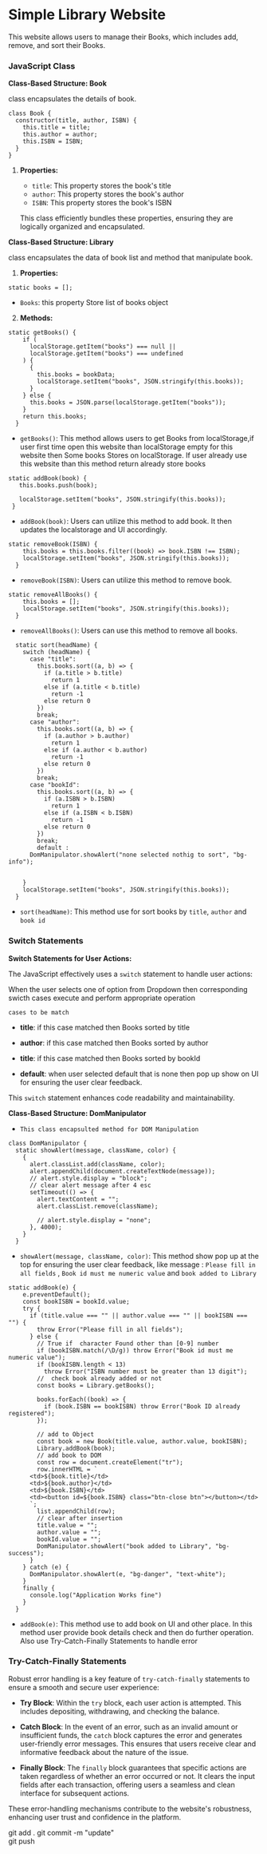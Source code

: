 # Simple Library Website

This website allows users to manage their Books, which includes add, remove, and sort their Books.


### JavaScript Class

**Class-Based Structure: Book**

class encapsulates the details of book.


```
class Book {
  constructor(title, author, ISBN) {
    this.title = title;
    this.author = author;
    this.ISBN = ISBN;
  }
}
```
1. **Properties:**

   - `title`: This property stores the book's title
   - `author`: This property stores the book's author
   - `ISBN`: This property stores the book's ISBN

   This class efficiently bundles these properties, ensuring they are logically organized and encapsulated.


**Class-Based Structure: Library**

class encapsulates the data of book list and method that manipulate book.
1. **Properties:**
```
static books = [];
```

- `Books`: this property Store list of books object 


2. **Methods:**

```
static getBooks() {
    if (
      localStorage.getItem("books") === null ||
      localStorage.getItem("books") === undefined
    ) {
      {
        this.books = bookData;
        localStorage.setItem("books", JSON.stringify(this.books));
      }
    } else {
      this.books = JSON.parse(localStorage.getItem("books"));
    }
    return this.books;
  }
```

   - `getBooks()`: This method allows users to get Books from localStorage,if user first time open this website than localStorage empty for this website then Some books Stores on localStorage. If user already use this website than this method return already store books

 ```
 static addBook(book) {
    this.books.push(book);

    localStorage.setItem("books", JSON.stringify(this.books));
  }
  ```

   - `addBook(book)`: Users can utilize this method to add book. It then updates the localstorage and UI accordingly.

```
static removeBook(ISBN) {
    this.books = this.books.filter((book) => book.ISBN !== ISBN);
    localStorage.setItem("books", JSON.stringify(this.books));
  }
```
- `removeBook(ISBN)`: Users can utilize this method to remove book. 

```
static removeAllBooks() {
    this.books = [];
    localStorage.setItem("books", JSON.stringify(this.books));
  }
```
- `removeAllBooks()`: Users can use this method to remove all books.

```
  static sort(headName) {
    switch (headName) {
      case "title":
        this.books.sort((a, b) => {
          if (a.title > b.title)
            return 1
          else if (a.title < b.title)
            return -1
          else return 0
        })
        break;
      case "author":
        this.books.sort((a, b) => {
          if (a.author > b.author)
            return 1
          else if (a.author < b.author)
            return -1
          else return 0
        })
        break;
      case "bookId":
        this.books.sort((a, b) => {
          if (a.ISBN > b.ISBN)
            return 1
          else if (a.ISBN < b.ISBN)
            return -1
          else return 0
        })
        break;
        default :
      DomManipulator.showAlert("none selected nothig to sort", "bg-info");


    }
    localStorage.setItem("books", JSON.stringify(this.books));
  }
```

- `sort(headName)`: This method use for sort books by `title`, `author` and `book id`

### Switch Statements

**Switch Statements for User Actions:**

The JavaScript effectively uses a `switch` statement to handle user actions:

When the user selects one of option from Dropdown then  corresponding swicth cases execute and perform appropriate operation

``cases to be match ``

- **title**: if this case matched then Books sorted by title 

- **author**: if this case matched then Books sorted by author 

- **title**: if this case matched then Books sorted by bookId 

- **default**: when user selected default that is none then pop  up show on UI for ensuring the user clear feedback.

This `switch` statement enhances code readability and maintainability.


**Class-Based Structure: DomManipulator**

- `This class encapsulted method for DOM Manipulation`

```
class DomManipulator {
  static showAlert(message, className, color) {
    {
      alert.classList.add(className, color);
      alert.appendChild(document.createTextNode(message));
      // alert.style.display = "block";
      // clear alert message after 4 esc
      setTimeout(() => {
        alert.textContent = "";
        alert.classList.remove(className);

        // alert.style.display = "none";
      }, 4000);
    }
  }
```

- `showAlert(message, className, color)`: This method show pop up at the top for ensuring the user clear feedback, like message : `Please fill in all fields` , `Book id must me numeric value` and `book added to Library`





```
static addBook(e) {
    e.preventDefault();
    const bookISBN = bookId.value;
    try {
      if (title.value === "" || author.value === "" || bookISBN === "") {
        throw Error("Please fill in all fields");
      } else {
        // True if  character Found other than [0-9] number
        if (bookISBN.match(/\D/g)) throw Error("Book id must me numeric value");
        if (bookISBN.length < 13)
          throw Error("ISBN number must be greater than 13 digit");
        //  check book already added or not
        const books = Library.getBooks();

        books.forEach((book) => {
          if (book.ISBN == bookISBN) throw Error("Book ID already registered");
        });

        // add to Object
        const book = new Book(title.value, author.value, bookISBN);
        Library.addBook(book);
        // add book to DOM
        const row = document.createElement("tr");
        row.innerHTML = `
      <td>${book.title}</td>
      <td>${book.author}</td>
      <td>${book.ISBN}</td>
      <td><button id=${book.ISBN} class="btn-close btn"></button></td>
      `;
        list.appendChild(row);
        // clear after insertion
        title.value = "";
        author.value = "";
        bookId.value = "";
        DomManipulator.showAlert("book added to Library", "bg-success");
      }
    } catch (e) {
      DomManipulator.showAlert(e, "bg-danger", "text-white");
    }
    finally {
      console.log("Application Works fine")
    }
  }
```


- `addBook(e)`: This method use to add book on UI and other place. In this method user provide book details check and then do further operation. Also use Try-Catch-Finally Statements to handle error

### Try-Catch-Finally Statements

Robust error handling is a key feature of `try-catch-finally` statements to ensure a smooth and secure user experience:

- **Try Block**: Within the `try` block, each user action is attempted. This includes depositing, withdrawing, and checking the balance.

- **Catch Block**: In the event of an error, such as an invalid amount or insufficient funds, the `catch` block captures the error and generates user-friendly error messages. This ensures that users receive clear and informative feedback about the nature of the issue.

- **Finally Block**: The `finally` block guarantees that specific actions are taken regardless of whether an error occurred or not. It clears the input fields after each transaction, offering users a seamless and clean interface for subsequent actions.

These error-handling mechanisms contribute to the website's robustness, enhancing user trust and confidence in the platform.


git add . 
git commit -m "update"  
git push